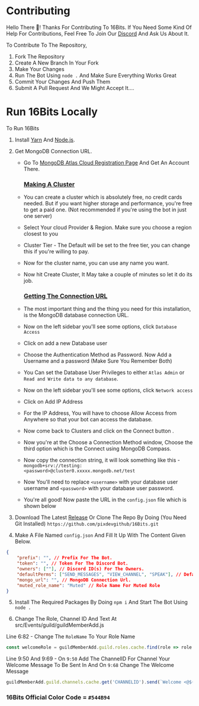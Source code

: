# Contributing

Hello There 👋! Thanks For Contributing To 16Bits. 
If You Need Some Kind Of Help For Contributions, Feel Free To Join Our [Discord](https://discord.gg/syPv4ezZEM/) And Ask Us About It.

To Contribute To The Repository,

1. Fork The Repository
2. Create A New Branch In Your Fork
3. Make Your Changes
4. Run The Bot Using `node .` And Make Sure Everything Works Great
5. Commit Your Changes And Push Them
6. Submit A Pull Request And We Might Accept It....

# Run 16Bits Locally

To Run 16Bits

1. Install [Yarn](https://classic.yarnpkg.com/en/) And [Node.js](https://nodejs.org/en/).

2. Get MongoDB Connection URL.
    
    * Go To [MongoDB Atlas Cloud Registration Page](https://www.mongodb.com/cloud/atlas/register) And Get An Account There.

        ### <u> Making A Cluster </u>

    * You can create a cluster which is absolutely free, no credit cards needed. But if you want higher storage and performance, you're free to get a paid one. (Not recommended if you're using the bot in just one server)

    * Select Your cloud Provider & Region. Make sure you choose a region closest to you

    * Cluster Tier - The Default will be set to the free tier, you can change this if you're willing to pay.

    * Now for the cluster name, you can use any name you want.

    * Now hit Create Cluster, It May take a couple of minutes so let it do its job.

        ### <u> Getting The Connection URL </u>

    * The most important thing and the thing you need for this installation, is the MongoDB database connection URL.

    * Now on the left sidebar you'll see some options, click `Database Access`

    * Click on add a new Database user

    * Choose the Authentication Method as Password. Now Add a Username and a password (Make Sure You Remember Both)

    * You Can set the Database User Privileges to either `Atlas Admin` or `Read and Write data to any database`.

    *  Now on the left sidebar you'll see some options, click `Network access`

    * Click on Add IP Address

    * For the IP Address, You will have to choose Allow Access from Anywhere so that your bot can access the database.

    * Now come back to Clusters and click on the Connect button .

    * Now you're at the Choose a Connection Method window, Choose the third option which is the Connect using MongoDB Compass.

    * Now copy the connection string, it will look something like this - ```mongodb+srv://testing:<password>@cluster0.xxxxx.mongodb.net/test```

    * Now You'll need to replace `<username>` with your database user username and `<password>` with your database user password.

    * You're all good! Now paste the URL in the `config.json` file which is shown below

3. Download The Latest [Release](https://github.com/pixdevgithub/16Bits/releases) Or Clone The Repo By Doing (You Need Git Installed) `https://github.com/pixdevgithub/16Bits.git`

4. Make A File Named `config.json` And Fill It Up With The Content Given Below.

```json 
{
    "prefix": "", // Prefix For The Bot.
    "token": "", // Token For The Discord Bot.
    "owners": [""], // Discord ID(s) For The Owners.
    "defaultPerms": ["SEND_MESSAGES", "VIEW_CHANNEL", "SPEAK"], // Default Permissions Needed For The Users To Use The Bot.
    "mongo_url": "", // MongoDB Connection Url.
    "muted_role_name": "Muted" // Role Name For Muted Role
}
```

5. Install The Required Packages By Doing `npm i` And Start The Bot Using `node .`

6. Change The Role, Channel ID And Text At src/Events/guild/guildMemberAdd.js

Line 6:82 - Change The `RoleName` To Your Role Name
```javascript
const welcomeRole = guildMemberAdd.guild.roles.cache.find(role => role.name === 'RoleName');
```

Line 9:50 And 9:69 - On `9:50` Add The ChannelID For Channel Your Welcome Message To Be Sent In And On `9:68` Change The Welcome Message
```javascript
guildMemberAdd.guild.channels.cache.get('CHANNELID').send(`Welcome <@${guildMemberAdd.user.id}> To The Server!`);
```

### 16Bits Official Color Code = ```#544B94```
